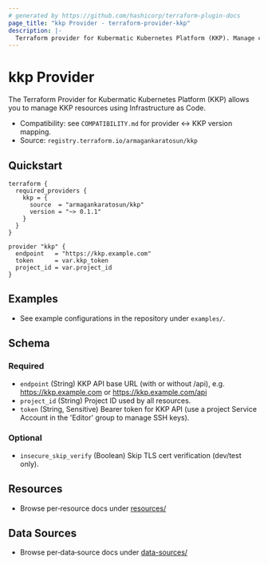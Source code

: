 ```yaml
---
# generated by https://github.com/hashicorp/terraform-plugin-docs
page_title: "kkp Provider - terraform-provider-kkp"
description: |-
  Terraform provider for Kubermatic Kubernetes Platform (KKP). Manage clusters, machine deployments, SSH keys, addons, and applications.
---
```


# kkp Provider

The Terraform Provider for Kubermatic Kubernetes Platform (KKP) allows you to manage KKP resources using Infrastructure as Code.

- Compatibility: see `COMPATIBILITY.md` for provider ↔ KKP version mapping.
- Source: `registry.terraform.io/armagankaratosun/kkp`

## Quickstart

```hcl
terraform {
  required_providers {
    kkp = {
      source  = "armagankaratosun/kkp"
      version = "~> 0.1.1"
    }
  }
}

provider "kkp" {
  endpoint   = "https://kkp.example.com"
  token      = var.kkp_token
  project_id = var.project_id
}
```

## Examples

- See example configurations in the repository under `examples/`.

<!-- schema generated by tfplugindocs -->
## Schema

### Required

- `endpoint` (String) KKP API base URL (with or without /api), e.g. https://kkp.example.com or https://kkp.example.com/api
- `project_id` (String) Project ID used by all resources.
- `token` (String, Sensitive) Bearer token for KKP API (use a project Service Account in the 'Editor' group to manage SSH keys).

### Optional

- `insecure_skip_verify` (Boolean) Skip TLS cert verification (dev/test only).



## Resources

- Browse per‑resource docs under [resources/](resources/)

## Data Sources

- Browse per‑data‑source docs under [data-sources/](data-sources/)
